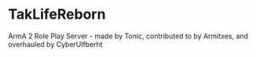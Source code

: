 # TakLifeReborn
ArmA 2 Role Play Server - made by Tonic, contributed to by Armitxes, and overhauled by CyberUlfberht
